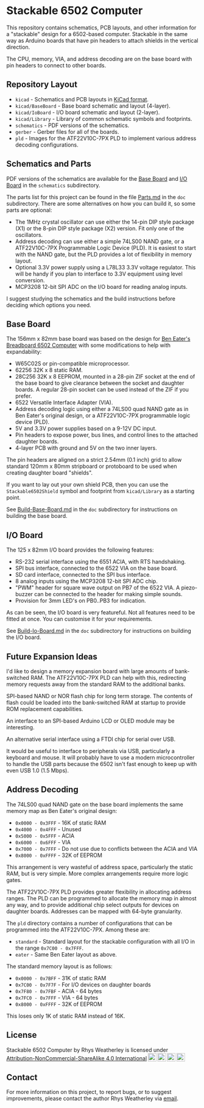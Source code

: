 
Stackable 6502 Computer
=======================

This repository contains schematics, PCB layouts, and other information
for a "stackable" design for a 6502-based computer.  Stackable in the same
way as Arduino boards that have pin headers to attach shields in the
vertical direction.

The CPU, memory, VIA, and address decoding are on the base board with pin
headers to connect to other boards.

Repository Layout
-----------------

* `kicad` - Schematics and PCB layouts in [KiCad format](https://www.kicad.org/).
* `kicad/BaseBoard` - Base board schematic and layout (4-layer).
* `kicad/IoBoard` - I/O board schematic and layout (2-layer).
* `kicad/Library` - Library of common schematic symbols and footprints.
* `schematics` - PDF versions of the schematics.
* `gerber` - Gerber files for all of the boards.
* `pld` - Images for the ATF22V10C-7PX PLD to implement various address
decoding configurations.

Schematics and Parts
--------------------

PDF versions of the schematics are available for the
[Base Board](schematics/BaseBoard.pdf) and [I/O Board](schematics/IoBoard.pdf)
in the `schematics` subdirectory.

The parts list for this project can be found in the file
[Parts.md](doc/Parts.md) in the `doc` subdirectory.  There are some
alternatives on how you can build it, so some parts are optional:

* The 1MHz crystal oscillator can use either the 14-pin DIP style package (X1)
or the 8-pin DIP style package (X2) version.  Fit only one of the oscillators.
* Address decoding can use either a simple 74LS00 NAND gate, or a
ATF22V10C-7PX Programmable Logic Device (PLD).  It is easiest to start with
the NAND gate, but the PLD provides a lot of flexibility in memory layout.
* Optional 3.3V power supply using a L78L33 3.3V voltage regulator.
This will be handy if you plan to interface to 3.3V equipment using
level conversion.
* MCP3208 12-bit SPI ADC on the I/O board for reading analog inputs.

I suggest studying the schematics and the build instructions before
deciding which options you need.

Base Board
----------

The 156mm x 82mm base board was based on the design for
[Ben Eater's Breadboard 6502 Computer](https://eater.net/6502) with some
modifications to help with expandability:

* W65C02S or pin-compatible microprocessor.
* 62256 32K x 8 static RAM.
* 28C256 32K x 8 EEPROM, mounted in a 28-pin ZIF socket at the end of the
  base board to give clearance between the socket and daughter boards.
  A regular 28-pin socket can be used instead of the ZIF if you prefer.
* 6522 Versatile Interface Adapter (VIA).
* Address decoding logic using either a 74LS00 quad NAND gate as in Ben Eater's
  original design, or a ATF22V10C-7PX programmable logic device (PLD).
* 5V and 3.3V power supplies based on a 9-12V DC input.
* Pin headers to expose power, bus lines, and control lines to the
  attached daughter boards.
* 4-layer PCB with ground and 5V on the two inner layers.

The pin headers are aligned on a strict 2.54mm (0.1 inch) grid to allow
standard 120mm x 80mm stripboard or protoboard to be used when creating
daughter board "shields".

If you want to lay out your own shield PCB, then you can use the
`Stackable6502Shield` symbol and footprint from `kicad/Library`
as a starting point.

See [Build-Base-Board.md](doc/Build-Base-Board.md) in the `doc`
subdirectory for instructions on building the base board.

I/O Board
---------

The 125 x 82mm I/O board provides the following features:

* RS-232 serial interface using the 6551 ACIA, with RTS handshaking.
* SPI bus interface, connected to the 6522 VIA on the base board.
* SD card interface, connected to the SPI bus interface.
* 8 analog inputs using the MCP3208 12-bit SPI ADC chip.
* "PWM" header for square wave output on PB7 of the 6522 VIA.
  A piezo-buzzer can be connected to the header for making simple sounds.
* Provision for 3mm LED's on PB0..PB3 for indication.

As can be seen, the I/O board is very featureful.  Not all features need
to be fitted at once.  You can customise it for your requirements.

See [Build-Io-Board.md](doc/Build-Io-Board.md) in the `doc`
subdirectory for instructions on building the I/O board.

Future Expansion Ideas
----------------------

I'd like to design a memory expansion board with large amounts of
bank-switched RAM.  The ATF22V10C-7PX PLD can help with this, redirecting
memory requests away from the standard RAM to the additional banks.

SPI-based NAND or NOR flash chip for long term storage.  The contents of
flash could be loaded into the bank-switched RAM at startup to provide
ROM replacement capabilities.

An interface to an SPI-based Arduino LCD or OLED module may be interesting.

An alternative serial interface using a FTDI chip for serial over USB.

It would be useful to interface to peripherals via USB, particularly a
keyboard and mouse.  It will probably have to use a modern microcontroller
to handle the USB parts because the 6502 isn't fast enough to keep up
with even USB 1.0 (1.5 Mbps).

Address Decoding
----------------

The 74LS00 quad NAND gate on the base board implements the same memory
map as Ben Eater's original design:

* `0x0000 - 0x3FFF` - 16K of static RAM
* `0x4000 - 0x4FFF` - Unused
* `0x5000 - 0x5FFF` - ACIA
* `0x6000 - 0x6FFF` - VIA
* `0x7000 - 0x7FFF` - Do not use due to conflicts between the ACIA and VIA
* `0x8000 - 0xFFFF` - 32K of EEPROM

This arrangement is very wasteful of address space, particularly the
static RAM, but is very simple.  More complex arrangements require more
logic gates.

The ATF22V10C-7PX PLD provides greater flexibility in allocating address
ranges.  The PLD can be programmed to allocate the memory map in almost
any way, and to provide additional chip select outputs for devices on
daughter boards.  Addresses can be mapped with 64-byte granularity.

The `pld` directory contains a number of configurations that can be
programmed into the ATF22V10C-7PX.  Among these are:

* `standard` - Standard layout for the stackable configuration with all
  I/O in the range `0x7C00 - 0x7FFF`.
* `eater` - Same Ben Eater layout as above.

The standard memory layout is as follows:

* `0x0000 - 0x7BFF` - 31K of static RAM
* `0x7C00 - 0x7F7F` - For I/O devices on daughter boards
* `0x7F80 - 0x7FBF` - ACIA - 64 bytes
* `0x7FC0 - 0x7FFF` - VIA - 64 bytes
* `0x8000 - 0xFFFF` - 32K of EEPROM

This loses only 1K of static RAM instead of 16K.

License
-------

<p xmlns:cc="http://creativecommons.org/ns#" xmlns:dct="http://purl.org/dc/terms/"><span property="dct:title">Stackable 6502 Computer</span> by <span property="cc:attributionName">Rhys Weatherley</span> is licensed under <a href="http://creativecommons.org/licenses/by-nc-sa/4.0/?ref=chooser-v1" target="_blank" rel="license noopener noreferrer" style="display:inline-block;">Attribution-NonCommercial-ShareAlike 4.0 International<img style="height:22px!important;margin-left:3px;vertical-align:text-bottom;" src="https://mirrors.creativecommons.org/presskit/icons/cc.svg?ref=chooser-v1"><img style="height:22px!important;margin-left:3px;vertical-align:text-bottom;" src="https://mirrors.creativecommons.org/presskit/icons/by.svg?ref=chooser-v1"><img style="height:22px!important;margin-left:3px;vertical-align:text-bottom;" src="https://mirrors.creativecommons.org/presskit/icons/nc.svg?ref=chooser-v1"><img style="height:22px!important;margin-left:3px;vertical-align:text-bottom;" src="https://mirrors.creativecommons.org/presskit/icons/sa.svg?ref=chooser-v1"></a></p>

Contact
-------

For more information on this project, to report bugs, or to suggest
improvements, please contact the author Rhys Weatherley via
[email](mailto:rhys.weatherley@gmail.com).
